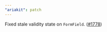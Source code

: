 ```yaml
---
"ariakit": patch
---
```


Fixed stale validity state on `FormField`. ([#1778](https://github.com/ariakit/ariakit/pull/1778))
